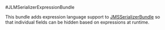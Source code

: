 #JLMSerializerExpressionBundle

This bundle adds expression language support to [JMSSerializerBundle](https://github.com/schmittjoh/JMSSerializerBundle) so that individual fields can be hidden based on expressions at runtime.